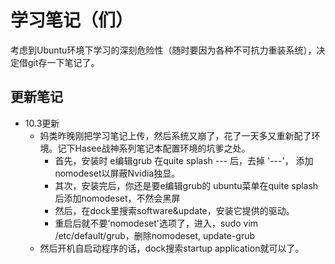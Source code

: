 # 学习笔记（们）

考虑到Ubuntu环境下学习的深刻危险性（随时要因为各种不可抗力重装系统），决定借git存一下笔记了。

## 更新笔记

* 10.3更新
    * 妈类昨晚刚把学习笔记上传，然后系统又崩了，花了一天多又重新配了环境。记下Hasee战神系列笔记本配置环境的坑爹之处。
        * 首先，安装时 e编辑grub 在quite splash --- 后，去掉 '---'， 添加nomodeset以屏蔽Nvidia独显。
        * 其次，安装完后，你还是要e编辑grub的 ubuntu菜单在quite splash 后添加nomodeset，不然会黑屏
        * 然后，在dock里搜索software&update，安装它提供的驱动。
        * 重启后就不要'nomodeset'选项了，进入，sudo vim /etc/default/grub，删除nomodeset, update-grub
    * 然后开机自启动程序的话，dock搜索startup application就可以了。
